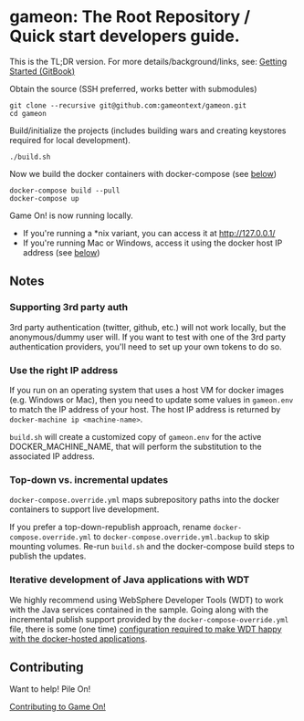 # gameon: The Root Repository / Quick start developers guide.

This is the TL;DR version. For more details/background/links, see: [Getting Started (GitBook)](https://gameontext.gitbooks.io/gameon-gitbook/content/getting-started/index.html)

Obtain the source (SSH preferred, works better with submodules)
```
git clone --recursive git@github.com:gameontext/gameon.git
cd gameon
```

Build/initialize the projects (includes building wars and creating keystores required for local development).
```
./build.sh
```

Now we build the docker containers with docker-compose (see [below](#notes))
```
docker-compose build --pull
docker-compose up
```

Game On! is now running locally.
* If you're running a \*nix variant, you can access it at http://127.0.0.1/
* If you're running Mac or Windows, access it using the docker host IP address (see [below](#notes))

## Notes

### Supporting 3rd party auth

3rd party authentication (twitter, github, etc.) will not work locally, but the anonymous/dummy user will. If you want to test with one of the 3rd party authentication providers, you'll need to set up your own tokens to do so.

### Use the right IP address

If you run on an operating system that uses a host VM for docker images (e.g. Windows or Mac), then you need to update some values in `gameon.env` to match the IP address of your host. The host IP address is returned by `docker-machine ip <machine-name>`.

`build.sh` will create a customized copy of `gameon.env` for the active DOCKER_MACHINE_NAME, that will perform the substitution to the associated IP address.

### Top-down vs. incremental updates

`docker-compose.override.yml` maps subrepository paths into the docker containers to support live development.

If you prefer a top-down-republish approach, rename `docker-compose.override.yml` to `docker-compose.override.yml.backup` to skip mounting volumes. Re-run `build.sh` and the docker-compose build steps to publish the updates.

### Iterative development of Java applications with WDT
We highly recommend using WebSphere Developer Tools (WDT) to work with the Java services contained in the sample. Going along with the incremental publish support provided by the `docker-compose-override.yml` file, there is some (one time) [configuration required to make WDT happy with the docker-hosted applications](https://gameontext.gitbooks.io/gameon-gitbook/content/getting-started/eclipse_and_wdt.html).

## Contributing

Want to help! Pile On! 

[Contributing to Game On!](https://github.com/gameontext/gameon/blob/master/CONTRIBUTING.md)
